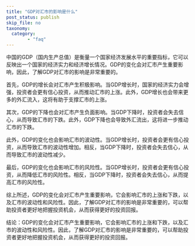 ```yaml
---
title: "GDP对汇市的影响是什么"
post_status: publish
skip_file: no
taxonomy:
  category:
        - "faq"
---
```


中国的GDP（国内生产总值）是衡量一个国家经济发展水平的重要指标，它可以反映出一个国家的经济实力和经济增长情况。GDP的变化会对汇市产生重要影响，因此，了解GDP对汇市的影响是非常重要的。

首先，GDP的增长会对汇市产生积极影响。当GDP增长时，国家的经济实力会增强，投资者会更有信心投资，从而推动汇市的上涨。此外，GDP增长也会带来更多的外汇流入，这将有助于支撑汇市的上涨。

其次，GDP的下降也会对汇市产生负面影响。当GDP下降时，投资者会失去信心，从而导致汇市的下跌。此外，GDP下降也会导致外汇流出，这将进一步推动汇市的下跌。

此外，GDP的变化也会影响汇市的波动性。当GDP增长时，投资者会更有信心投资，从而导致汇市的波动性增加。相反，当GDP下降时，投资者会失去信心，从而导致汇市的波动性减少。

最后，GDP的变化也会影响汇市的风险性。当GDP增长时，投资者会更有信心投资，从而降低汇市的风险性。相反，当GDP下降时，投资者会失去信心，从而提高汇市的风险性。

综上所述，GDP的变化会对汇市产生重要影响，它会影响汇市的上涨和下跌，以及汇市的波动性和风险性。因此，了解GDP对汇市的影响是非常重要的，可以帮助投资者更好地把握投资机会，从而获得更好的投资回报。

结论：GDP的变化会对汇市产生重要影响，它会影响汇市的上涨和下跌，以及汇市的波动性和风险性。因此，了解GDP对汇市的影响是非常重要的，可以帮助投资者更好地把握投资机会，从而获得更好的投资回报。
